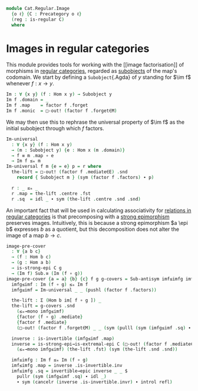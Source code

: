 <!--
```agda
-- {-# OPTIONS --lossy-unification #-}
open import Cat.Functor.FullSubcategory
open import Cat.Morphism.Factorisation
open import Cat.Morphism.Strong.Epi
open import Cat.Diagram.Pullback
open import Cat.Diagram.Product
open import Cat.Instances.Slice
open import Cat.Prelude
open import Cat.Regular

import Cat.Displayed.Instances.Subobjects
import Cat.Reasoning as Cr
```
-->

```agda
module Cat.Regular.Image
  {o ℓ} {C : Precategory o ℓ}
  (reg : is-regular C)
  where
```

<!--
```agda
open Binary-products C (reg .is-regular.lex.products)
open Cat.Displayed.Instances.Subobjects C
open is-regular reg
open Factorisation
open Pullback
open /-Hom
open /-Obj
open Cr C
```
-->

# Images in regular categories

This module provides tools for working with the [[image factorisation]] of
morphisms in [regular categories], regarded as [subobjects] of the map's
codomain. We start by defining a `Subobject`{.Agda} of $y$ standing for
$\im f$ whenever $f : x \to y$.

[regular categories]: Cat.Regular.html
[subobjects]: Cat.Displayed.Instances.Subobjects.html

```agda
Im : ∀ {x y} (f : Hom x y) → Subobject y
Im f .domain = _
Im f .map    = factor f .forget
Im f .monic  = □-out! (factor f .forget∈M)
```

We may then use this to rephrase the universal property of $\im f$ as
the initial subobject through which $f$ factors.

```agda
Im-universal
  : ∀ {x y} (f : Hom x y)
  → (m : Subobject y) {e : Hom x (m .domain)}
  → f ≡ m .map ∘ e
  → Im f ≤ₘ m
Im-universal f m {e = e} p = r where
  the-lift = □-out! (factor f .mediate∈E) .snd
    record { Subobject m } (sym (factor f .factors) ∙ p)

  r : _ ≤ₘ _
  r .map = the-lift .centre .fst
  r .sq  = idl _ ∙ sym (the-lift .centre .snd .snd)
```

An important fact that will be used in calculating associativity for
[relations in regular categories] is that precomposing with a [strong
epimorphism] preserves images. Intuitively, this is because a strong
epimorphism $a \epi b$ expresses $b$ as a quotient, but this
decomposition does not alter the image of a map $b \to c$.

[strong epimorphism]: Cat.Morphism.Strong.Epi.html
[relations in regular categories]: Cat.Bi.Instances.Relations.html

```agda
image-pre-cover
  : ∀ {a b c}
  → (f : Hom b c)
  → (g : Hom a b)
  → is-strong-epi C g
  → (Im f) Sub.≅ (Im (f ∘ g))
image-pre-cover {a = a} {b} {c} f g g-covers = Sub-antisym imf≤imfg imfg≤imf where
  imfg≤imf : Im (f ∘ g) ≤ₘ Im f
  imfg≤imf = Im-universal _ _ (pushl (factor f .factors))

  the-lift : Σ (Hom b im[ f ∘ g ]) _
  the-lift = g-covers .snd
    (≤ₘ→mono imfg≤imf)
    {factor (f ∘ g) .mediate}
    {factor f .mediate}
    (□-out! (factor f .forget∈M) _ _ (sym (pulll (sym (imfg≤imf .sq) ∙ idl _) ∙ sym (factor (f ∘ g) .factors) ∙ pushl (factor f .factors)))) .centre

  inverse : is-invertible (imfg≤imf .map)
  inverse = is-strong-epi→is-extremal-epi C (□-out! (factor f .mediate∈E))
    (≤ₘ→mono imfg≤imf) (the-lift .fst) (sym (the-lift .snd .snd))

  imf≤imfg : Im f ≤ₘ Im (f ∘ g)
  imf≤imfg .map = inverse .is-invertible.inv
  imf≤imfg .sq = invertible→epic inverse _ _ $
    pullr (sym (imfg≤imf .sq) ∙ idl _)
    ∙ sym (cancelr (inverse .is-invertible.invr) ∙ introl refl)
```
